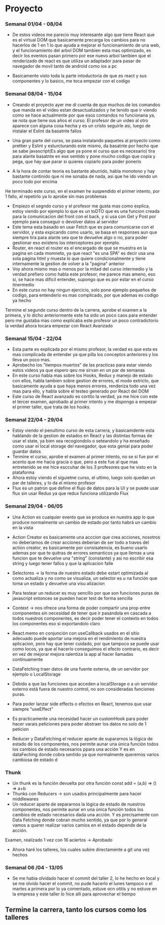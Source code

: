 # Proyecto

### Semanal 01/04 - 08/04


- De estos videos me parecio muy interesante algo que tiene React que es el virtual DOM que basicamente precarga los cambios para no hacerlos de 1 en 1 
lo que ayuda a mejorar el funcionamiento de una web, y el funcionamiento del arbol DOM tambien esta mas optimizado, es decir los eventos pasan primero por ese nuevo arbol
tambien que el renderizado de react es que utiliza un adaptador para pasar de navegador de movil tanto de android como ios a pc

- Basicamente visto toda la parte intoductoria de que es react y sus componentes y lo basico, me toca empezar con el codigo 

### Semanal 08/04 - 15/04

  - Creando el proyecto ayer me di  cuenta de que muchos de los comandos que manda en el video estan desactualizados y he tenido que ir viendo como se hace actualmente por que esos comandos no funcionana ya, se nota que tiene sus años el curso.
  El profesor de un video al otro aparece con alguna cosa hecha y es un cristo seguirle asi, luego de instalar el Eslint da basatnte fallos

  - Una gran parte del curso, se pasa instalando paquetes al proyecto como prettier y Eslint y esturcturando este mismo, da basatnte por hecho que se sabe javascript(Es algo que ya pone el curso que es necesario) tira para alante basatnte en ese sentido y pone mucho codigo que copia y pega, que hay que parar si quieres copiarlo para poder ponerlo

  - A la hora de contar teoria es bastante aburrido, habla monotono y hay bastante continido que ni me sonaba de nada, asi que he ido viendo un poco todo por encima 

   He terminado este curso, en el examen he suspendido el primer intento, por 1 fallo, al repetirlo ya lo aprobe sin mas problemas

   - Empiezo el segndo curso y el profesor me gusta mas como explica, estoy viendo por ejemplo lo que es un toDTO que es una funcion creada para la comunicacion del front con el back, y si usa con Get y Post por ejemplo para conseguir o devolver datos al servidor
   - Este tema esta basado en usar Fetch que es para comunicarse con el servidor, y esta expicando como usarlo, se basa en responses aun que siempre tira para alante sea que te devuelve algo o no, para poder gestionar eso existens los interceptores por ejemplo.
   - Router, en react el router es el encargado de que se muestra en la pagina en cada momneto, ya que react "es una SPA" es decir usa una sola pagina html y muesta lo que quiere condicionalmente y tiene internamente la gestion de volver a la "pagina" anterior
   - Voy ahora mismo mas o menos por la mitad del curso intermedio y la verdad prefiero como habla este profesor, me parece mas ameno, eso si, se hace mas dificil entender, supongo que es por estar en el curso itnermedio
   - En este curso no hay ningun ejercicio, solo pone ejemplo pequeños de codigo, para entenderlo es mas complicado, por que ademas es codigo ya hecho

  Termine el segundo curso dentro de la carrera, aprobe el examen a la primera, y lo dicho anteriormente este ha sido un poco caos para entender pero me gustaba mas como explicaba este profesor un poco contradictorio la verdad ahora tocara empezar con React Avanzado

### Semanal 15/04 - 22/04

- Esta parte es explicada por el mismo profesor, la verdad es que esta es mas complicada de entender ya que pilla los conceptos anteriores y los lleva un poco mas.
- Aprobecho los "tiempos muertos" de las practicas para estar viendo estos videos ya que espero qeu me sirvan en un par de semanas
- En este curso habla mas sobre los Hooks, Redux y manejo de estado con ellos, habla tambien sobre gestion de errores, el modo extricto, que basicamente ayuda a que haya menos errores, renderiza todo una vez mas para ello, y habla sobre el testeo generado por React del DOM
- Este curso de React avanzado es cortito la verdad, ya me hice con este el tercer examen, aprobado al primer intento y me dispongo a empezar el primer taller, que trata de los hooks.

### Semanal 22/04 - 29/04

- Estoy viendo el penultimo curso de esta carrera, y basicamdente esta hablando de la gestion de estados en React y las distintas formas de usar el state, ya bien sea recogiondolo o seteandolo y ha enseñado como usar el local storage del navegador, que esta genial para poder guardar datos
- Termine el curso, aprobe el examen al primer intento, no se si fue por el acento que me hacia gracia o que, pero a este fue al que mas entretenido se me hice esccuhar de los 3 profesores que he visto en la plataforma
- Ahora estoy viendo el siguietne curso, el ultimo, luego solo quedan un par de talleres, y lo da el mismo profesor
- Flux es un patron que define el flujo de datos para la UI y se puede usar flux sin usar Redux ya que redux funciona utilizando Flux
  
### Semanal 29/04 - 06/05
  
- Una Action es cualquier evento que se produce en nuestra app lo que produce normalmente un cambio de estado por tanto habrá un cambio en la vista
- Action Creator es basicamente una acccion que crea acciones, nosotros no deberiamos de crear acciones deberian de ser todo a traves del action creator, es basicamente por consisatencia, es bueno usarlo ademas por que te quitras de errores semanticos ya que llemas a una funcion que te devuelve una "string" (constante) y asi no escribir esa string y luego tener fallos y que la aplicacion falle
- Selectores -> la forma de nuestro estado debe estart optimizada al como actualiza y no como se visualiza, un selector es u na función que toma un estado y devuelve una visu alizacion
- Para testear un reducer es muy sencillo por que son funciones puras de javascript entonces se pueden hacer test de forma sencilla
- Context -> nos ofrece una forma de poder compartir una prop entre componentes sin necesidad de tener que ir pasándola en cascada a todos nuestros componentes, es decir poder tener el contexto en todos los componentes eso si exportandolo claro
- React.memo en conjunción con useCallback usados en el sitio adecuado puede aportar una mejora en el rendimiento de nuestra aplicacion, pero hay que tener cuidado, por que tampoco se puede usar como locos, ya que al hacerlo conseguimos el efecto contrario, es decir en vez de mejorar mejora ralentiza la app al hacer llamadas continuamente

- DataFetching traer datos de una fuente externa, de un servidor por ejemplo o LocalStorage
- Debido a que las funciones que acceden a localStorage o a un servidor externo está fuera de nuestro control, no son consideradas funciones puras.
- Para poder lanzar side effects o efectos en React, tenemos que usar siempre "useEffect"
- Es practicamente una necesidad hacer un customHook para poder hacer varais peticiones para poder abstraer los datos no solo de 1 peticion
- Reducer y DataFetching el reducer aparte de supararnos la lógica de estado de los componentes, nos permite aunar una única función todos los cambios de estado necesarios ppara una acción
Y es en dataFeching donde cobra sentido ya que normalmente queremos varios cambiosa de estado
d
### Thunk

- Un thunk es la función devuelta por otra función const add = (a,b) => () => a+b
- Thunks con Reducers -> son usados principalmente para hacer middlewares
- Un reducer aparte de separarnos la lógica de estado de nuestros componentes, nos permite aunar en una única función todos los cambios de estado necesarios dada una acción.
Y es precisamente con Data Fetching donde cobran mucho sentido, ya que por lo general vamos a querer realizar varios camios en el estado depende de la acción.

Examen, realizado 1 vez con 16 aciertos  -> Aprobado
- Ahora haré los talleres, los cuales subire directamente a git una vez hechos

  
### Semanal 06 /04 - 13/05

- Se me habia olvidado hacer el commit del taller 2, lo he hecho en local y se me olvido hacer el commit, no pude hacerlo el lunes tampoco o el martes a primera por lo ya comentado, estuve ocn otitis y no estuve en la empresa y este taller lo hice alli para aprovechar el tiempo

## Termine la carrera, tanto los cursos como los talleres
